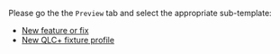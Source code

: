 Please go the the `Preview` tab and select the appropriate sub-template:

- [New feature or fix](?expand=1&template=feature_or_fix.md)
- [New QLC+ fixture profile](?expand=1&template=new_fixture.md)

